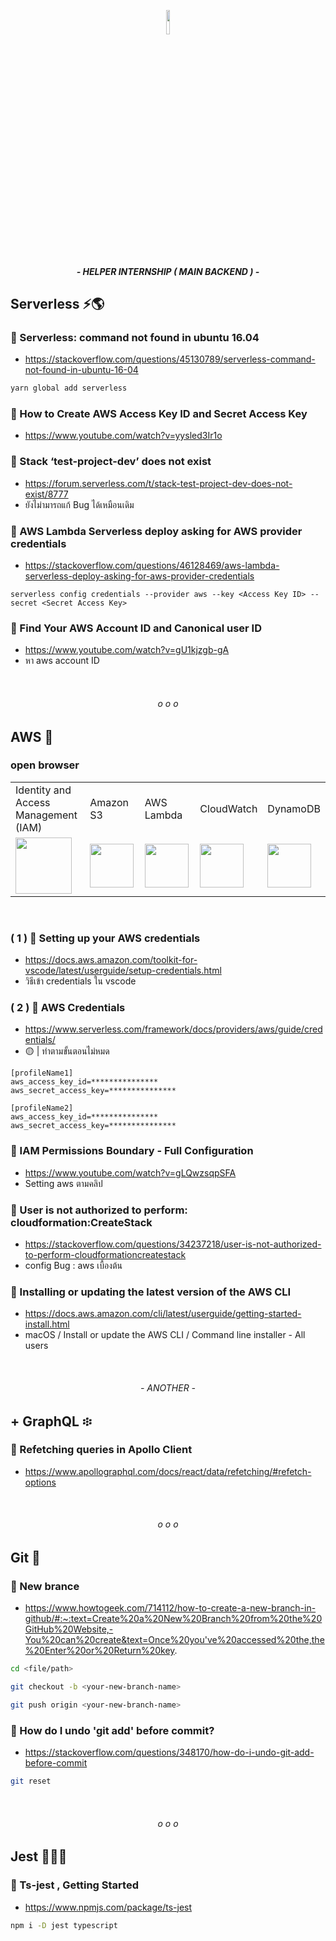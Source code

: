 <p align="center">
  <img width = 10% src="https://prod.cloud.rockstargames.com/crews/sc/5091/54158502/publish/emblem/emblem_512.png">
  <h5 align="center"> - HELPER INTERNSHIP ( MAIN BACKEND ) - </h5>
<!--   <h3 align="center">Helper-internship 🧚‍♂️ </h3> -->
</p>




## Serverless ⚡️🌎

### 🌟 Serverless: command not found in ubuntu 16.04
- https://stackoverflow.com/questions/45130789/serverless-command-not-found-in-ubuntu-16-04
```bash
yarn global add serverless
```

### 🌟 How to Create AWS Access Key ID and Secret Access Key
- https://www.youtube.com/watch?v=yysled3Ir1o

### 🌟 Stack ‘test-project-dev’ does not exist
- https://forum.serverless.com/t/stack-test-project-dev-does-not-exist/8777
- ยังไม่ามารถแก้ Bug ได้เหมือนเดิม

### 🌟 AWS Lambda Serverless deploy asking for AWS provider credentials
- https://stackoverflow.com/questions/46128469/aws-lambda-serverless-deploy-asking-for-aws-provider-credentials
```
serverless config credentials --provider aws --key <Access Key ID> --secret <Secret Access Key>
```
### 🌟 Find Your AWS Account ID and Canonical user ID
- https://www.youtube.com/watch?v=gU1kjzgb-gA
- หา aws account ID

<p align="center"></br><h6 align="center"> o o o </h6></p>




## AWS 🦁

### open browser
<table>
  <tr>
    <td>Identity and Access </br> Management (IAM)</td>
    <td>Amazon S3</td>
    <td>AWS Lambda</td>
    <td>CloudWatch</td>
    <td>DynamoDB</td>
  </tr>
  <tr>
    <td><img src="https://www.shareicon.net/download/2015/08/28/92213_copy.svg" height=90></td>
    <td><img src="https://extensions.boostmyshop.com/media/catalog/product/cache/17/thumbnail/9df78eab33525d08d6e5fb8d27136e95/l/o/logo-fba-660.png" height=70></td>
    <td><img src="https://upload.wikimedia.org/wikipedia/commons/thumb/5/5c/Amazon_Lambda_architecture_logo.svg/1200px-Amazon_Lambda_architecture_logo.svg.png" height=70></td>
    <td><img src="https://res.cloudinary.com/hy4kyit2a/f_auto,fl_lossy,q_70/learn/modules/monitoring-on-aws/monitor-your-architecture-with-amazon-cloudwatch/images/522c742e37be736db2af0f8a720b1c02_f-05-f-9-a-02-2-a-81-4-fa-3-b-651-412-e-2222-bd-08.png" height=70></td>
    <td><img src="https://s3.amazonaws.com/usefulangle/posts/332-5f3581d5ea79e.png" height=70></td>
  </tr>
</table>

</br>

### ( 1 ) 🌟 Setting up your AWS credentials
- https://docs.aws.amazon.com/toolkit-for-vscode/latest/userguide/setup-credentials.html
- วิธีเข้า credentials ใน vscode

### ( 2 ) 🌟 AWS Credentials
- https://www.serverless.com/framework/docs/providers/aws/guide/credentials/
- 🟡 | ทำตามขั้นตอนไม่หมด
```	
[profileName1]
aws_access_key_id=***************
aws_secret_access_key=***************
 
[profileName2]
aws_access_key_id=***************
aws_secret_access_key=***************
```
### 🌟 IAM Permissions Boundary - Full Configuration
- https://www.youtube.com/watch?v=gLQwzsqpSFA
- Setting aws ตามคลิป

### 🌟 User is not authorized to perform: cloudformation:CreateStack
- https://stackoverflow.com/questions/34237218/user-is-not-authorized-to-perform-cloudformationcreatestack
- config Bug : aws เบื้องต้น 

### 🌟 Installing or updating the latest version of the AWS CLI
- https://docs.aws.amazon.com/cli/latest/userguide/getting-started-install.html
- macOS / Install or update the AWS CLI / Command line installer - All users




<p align="center">
  </br>
  <h6 align="center"> - ANOTHER - </h6>
</p>

## + GraphQL ፨
### 🌟 Refetching queries in Apollo Client
- https://www.apollographql.com/docs/react/data/refetching/#refetch-options

<p align="center"></br><h6 align="center"> o o o </h6></p>




## Git 🎃
### 🌟 New brance 
- https://www.howtogeek.com/714112/how-to-create-a-new-branch-in-github/#:~:text=Create%20a%20New%20Branch%20from%20the%20GitHub%20Website,-You%20can%20create&text=Once%20you've%20accessed%20the,the%20Enter%20or%20Return%20key.
```bash
cd <file/path>

git checkout -b <your-new-branch-name>

git push origin <your-new-branch-name>
```

### 🌟 How do I undo 'git add' before commit?
- https://stackoverflow.com/questions/348170/how-do-i-undo-git-add-before-commit
```bash
git reset
```
<p align="center"></br><h6 align="center"> o o o </h6></p>




## Jest 🤹🏻‍♂️

### 🌟 Ts-jest , Getting Started
- https://www.npmjs.com/package/ts-jest
```bash
npm i -D jest typescript	
```
